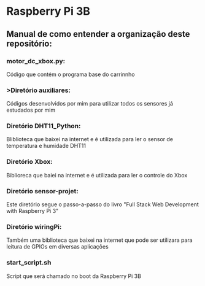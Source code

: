 # Raspberry Pi 3B
	
## Manual de como entender a organização deste repositório:

### motor_dc_xbox.py:
Código que contém o programa base do carrinnho

### >Diretório auxiliares:
Códigos desenvolvidos por mim para utilizar todos os sensores já estudados por mim

### Diretório DHT11_Python:
Bliblioteca que baixei na internet e é utilizada para ler o sensor de temperatura e humidade DHT11

### Diretório Xbox:
Biblioreca que baiei na internet e é utilizada para ler o controle do Xbox
	
### Diretório sensor-projet:
Este diretório segue o passo-a-passo do livro "Full Stack Web Development with Raspberry Pi 3"

### Diretório wiringPi:
Também uma biblioteca que baixei na internet que pode ser utilizara para leitura de GPIOs em diversas aplicações

### start_script.sh
Script que será chamado no boot da Raspberry Pi 3B
